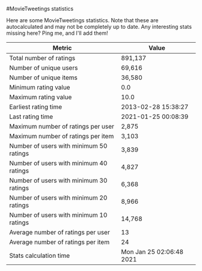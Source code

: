 #MovieTweetings statistics

Here are some MovieTweetings statistics. Note that these are autocalculated and may not be completely up to date. Any interesting stats missing here? Ping me, and I'll add them!

Metric | Value
--- | ---
Total number of ratings                 | 891,137
Number of unique users                  | 69,616
Number of unique items                  | 36,580
Minimum rating value                    | 0.0
Maximum rating value                    | 10.0
Earliest rating time                    | 2013-02-28 15:38:27
Last rating time                        | 2021-01-25 00:08:39
Maximum number of ratings per user      | 2,875
Maximum number of ratings per item      | 3,103
Number of users with minimum 50 ratings | 3,839
Number of users with minimum 40 ratings | 4,827
Number of users with minimum 30 ratings | 6,368
Number of users with minimum 20 ratings | 8,966
Number of users with minimum 10 ratings | 14,768
Average number of ratings per user      | 13
Average number of ratings per item      | 24
Stats calculation time                  | Mon Jan 25 02:06:48 2021

